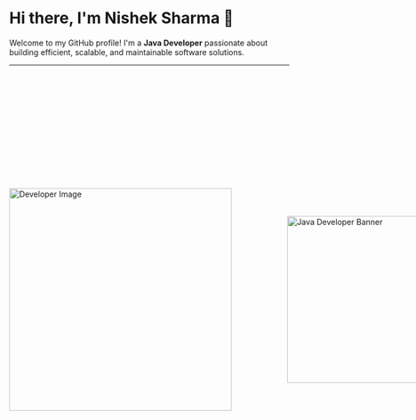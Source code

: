 # Hi there, I'm Nishek Sharma 👋

Welcome to my GitHub profile! I'm a **Java Developer** passionate about building efficient, scalable, and maintainable software solutions.

---

<div style="display: flex; align-items: center;">
  <img src="https://media.istockphoto.com/id/1413922045/vector/programming-at-home.jpg?s=612x612&w=0&k=20&c=_5UhZu0-etj-lWZorNUAkF_PEqXfHpuf44dCeWeCOvc=" alt="Developer Image" width="400" style="margin-right: 100px;"/>
  <img src="https://logolook.net/wp-content/uploads/2022/11/Java-Emblem.png" alt="Java Developer Banner" width="300" />
<!-- Replace with a custom banner image URL -->

---

## 🚀 About Me

- 💼 **Current Role**: Java Developer specializing in backend development and database management.
- 💻 **Core Skills**:  HTML | CSS | JavaScript | Core Java | SQL | Python | ReactJS
- 🌐 **Frontend Development**: Crafting responsive designs with HTML, CSS, and JavaScript.
- 📊 **Database Expertise**: Writing optimized SQL queries and managing databases.
- 📚 **Learning**: Exploring advanced Java frameworks like Spring and Hibernate.
- 🎯 **Hobbies**: Problem-solving, building projects, and contributing to open-source.

---

## 🛠️ Technologies & Tools

![HTML](https://img.shields.io/badge/-HTML-E34F26?style=flat&logo=html5&logoColor=white)  
![CSS](https://img.shields.io/badge/-CSS-1572B6?style=flat&logo=css3&logoColor=white)  
![JavaScript](https://img.shields.io/badge/-JavaScript-F7DF1E?style=flat&logo=javascript&logoColor=black)  
![React](https://img.shields.io/badge/-React-61DAFB?style=flat&logo=react&logoColor=white)  
![Java](https://img.shields.io/badge/-Java-007396?style=flat&logo=java&logoColor=white)  
![SQL](https://img.shields.io/badge/-SQL-4479A1?style=flat&logo=postgresql&logoColor=white)  
![Python](https://img.shields.io/badge/-Python-3776AB?style=flat&logo=python&logoColor=white)


---

## 📈 GitHub Stats

![Your Name's GitHub stats](https://github-readme-stats.vercel.app/api?username=nisheksharma4&show_icons=true&theme=tokyonight)  
![Top Langs](https://github-readme-stats.vercel.app/api/top-langs/?username=nisheksharma4&layout=compact&theme=tokyonight)

---


## 🤝 Connect with Me

[![LinkedIn](https://img.shields.io/badge/LinkedIn-%230077B5.svg?style=flat&logo=linkedin&logoColor=white)](https://www.linkedin.com/in/nishek-sharma-33a3851a4/)  
[![Twitter](https://img.shields.io/badge/Twitter-%231DA1F2.svg?style=flat&logo=twitter&logoColor=white)](https://x.com/nishek_sharma)  


---

## 🌱 Let's Collaborate
If you’re interested in Java development, database management, or frontend technologies, feel free to reach out or contribute to my repositories. Let’s code something amazing together!

---

![Visitor Count](https://visitor-badge.laobi.icu/badge?page_id=nisheksharma4.nisheksharma4)

